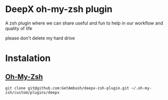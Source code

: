 DeepX oh-my-zsh plugin
====

A zsh plugin where we can share useful and fun to help in our workflow and quality of life

please don't delete my hard drive

# Instalation

## [Oh-My-Zsh](https://github.com/robbyrussell/oh-my-zsh)

`git clone git@github.com:GetAmbush/deepx-zsh-plugin.git ~/.oh-my-zsh/custom/plugins/deepx`
